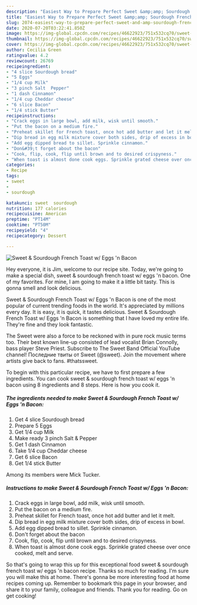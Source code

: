 ```yaml
---
description: "Easiest Way to Prepare Perfect Sweet &amp;amp; Sourdough French Toast w/ Eggs &amp;#39;n Bacon"
title: "Easiest Way to Prepare Perfect Sweet &amp;amp; Sourdough French Toast w/ Eggs &amp;#39;n Bacon"
slug: 2074-easiest-way-to-prepare-perfect-sweet-and-amp-sourdough-french-toast-w-eggs-and-39-n-bacon
date: 2020-07-20T03:22:41.850Z
image: https://img-global.cpcdn.com/recipes/46622923/751x532cq70/sweet-sourdough-french-toast-w-eggs-n-bacon-recipe-main-photo.jpg
thumbnail: https://img-global.cpcdn.com/recipes/46622923/751x532cq70/sweet-sourdough-french-toast-w-eggs-n-bacon-recipe-main-photo.jpg
cover: https://img-global.cpcdn.com/recipes/46622923/751x532cq70/sweet-sourdough-french-toast-w-eggs-n-bacon-recipe-main-photo.jpg
author: Cecilia Green
ratingvalue: 4.2
reviewcount: 26769
recipeingredient:
- "4 slice Sourdough bread"
- "5 Eggs"
- "1/4 cup Milk"
- "3 pinch Salt  Pepper"
- "1 dash Cinnamon"
- "1/4 cup Cheddar cheese"
- "6 slice Bacon"
- "1/4 stick Butter"
recipeinstructions:
- "Crack eggs in large bowl, add milk, wisk until smooth."
- "Put the bacon on a medium fire."
- "Preheat skillet for French toast, once hot add butter and let it melt."
- "Dip bread in egg milk mixture cover both sides, drip of excess in bowl."
- "Add egg dipped bread to sillet. Sprinkle cinnamon."
- "Don&#39;t forget about the bacon"
- "Cook, flip, cook, flip until brown and to desired crispyness."
- "When toast is almost done cook eggs. Sprinkle grated cheese over once cooked, melt and serve."
categories:
- Recipe
tags:
- sweet
- 
- sourdough

katakunci: sweet  sourdough 
nutrition: 177 calories
recipecuisine: American
preptime: "PT14M"
cooktime: "PT50M"
recipeyield: "4"
recipecategory: Dessert

---
```



![Sweet &amp; Sourdough French Toast w/ Eggs &#39;n Bacon](https://img-global.cpcdn.com/recipes/46622923/751x532cq70/sweet-sourdough-french-toast-w-eggs-n-bacon-recipe-main-photo.jpg)

Hey everyone, it is Jim, welcome to our recipe site. Today, we're going to make a special dish, sweet &amp; sourdough french toast w/ eggs &#39;n bacon. One of my favorites. For mine, I am going to make it a little bit tasty. This is gonna smell and look delicious.

Sweet &amp; Sourdough French Toast w/ Eggs &#39;n Bacon is one of the most popular of current trending foods in the world. It's appreciated by millions every day. It is easy, it is quick, it tastes delicious. Sweet &amp; Sourdough French Toast w/ Eggs &#39;n Bacon is something that I have loved my entire life. They're fine and they look fantastic.

The Sweet were also a force to be reckoned with in pure rock music terms too. Their best known line-up consisted of lead vocalist Brian Connolly, bass player Steve Priest. Subscribe to The Sweet Band Official YouTube channel! Последние твиты от Sweet (@sweet). Join the movement where artists give back to fans. #thatssweet.


To begin with this particular recipe, we have to first prepare a few ingredients. You can cook sweet &amp; sourdough french toast w/ eggs &#39;n bacon using 8 ingredients and 8 steps. Here is how you cook it.

<!--inarticleads1-->

##### The ingredients needed to make Sweet &amp; Sourdough French Toast w/ Eggs &#39;n Bacon:

1. Get 4 slice Sourdough bread
1. Prepare 5 Eggs
1. Get 1/4 cup Milk
1. Make ready 3 pinch Salt &amp; Pepper
1. Get 1 dash Cinnamon
1. Take 1/4 cup Cheddar cheese
1. Get 6 slice Bacon
1. Get 1/4 stick Butter


Among its members were Mick Tucker. 

<!--inarticleads2-->

##### Instructions to make Sweet &amp; Sourdough French Toast w/ Eggs &#39;n Bacon:

1. Crack eggs in large bowl, add milk, wisk until smooth.
1. Put the bacon on a medium fire.
1. Preheat skillet for French toast, once hot add butter and let it melt.
1. Dip bread in egg milk mixture cover both sides, drip of excess in bowl.
1. Add egg dipped bread to sillet. Sprinkle cinnamon.
1. Don&#39;t forget about the bacon
1. Cook, flip, cook, flip until brown and to desired crispyness.
1. When toast is almost done cook eggs. Sprinkle grated cheese over once cooked, melt and serve.




So that's going to wrap this up for this exceptional food sweet &amp; sourdough french toast w/ eggs &#39;n bacon recipe. Thanks so much for reading. I'm sure you will make this at home. There's gonna be more interesting food at home recipes coming up. Remember to bookmark this page in your browser, and share it to your family, colleague and friends. Thank you for reading. Go on get cooking!
